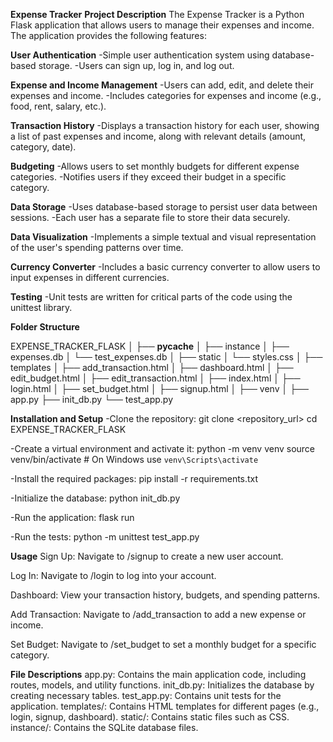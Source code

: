 **Expense Tracker**
**Project Description**
The Expense Tracker is a Python Flask application that allows users to manage their expenses and income. The application provides the following features:

**User Authentication**
-Simple user authentication system using database-based storage.
-Users can sign up, log in, and log out.

**Expense and Income Management**
-Users can add, edit, and delete their expenses and income.
-Includes categories for expenses and income (e.g., food, rent, salary, etc.).

**Transaction History**
-Displays a transaction history for each user, showing a list of past expenses and income, along with relevant details (amount, category, date).

**Budgeting**
-Allows users to set monthly budgets for different expense categories.
-Notifies users if they exceed their budget in a specific category.

**Data Storage**
-Uses database-based storage to persist user data between sessions.
-Each user has a separate file to store their data securely.

**Data Visualization**
-Implements a simple textual and visual representation of the user's spending patterns over time.

**Currency Converter**
-Includes a basic currency converter to allow users to input expenses in different currencies.

**Testing**
-Unit tests are written for critical parts of the code using the unittest library.

**Folder Structure**

EXPENSE_TRACKER_FLASK
│
├── __pycache__
│
├── instance
│   ├── expenses.db
│   └── test_expenses.db
│
├── static
│   └── styles.css
│
├── templates
│   ├── add_transaction.html
│   ├── dashboard.html
│   ├── edit_budget.html
│   ├── edit_transaction.html
│   ├── index.html
│   ├── login.html
│   ├── set_budget.html
│   ├── signup.html
│
├── venv
│
├── app.py
├── init_db.py
└── test_app.py

**Installation and Setup**
-Clone the repository:
git clone <repository_url>
cd EXPENSE_TRACKER_FLASK

-Create a virtual environment and activate it:
python -m venv venv
source venv/bin/activate  # On Windows use `venv\Scripts\activate`

-Install the required packages:
pip install -r requirements.txt

-Initialize the database:
python init_db.py

-Run the application:
flask run

-Run the tests:
python -m unittest test_app.py

**Usage**
Sign Up:
Navigate to /signup to create a new user account.

Log In:
Navigate to /login to log into your account.

Dashboard:
View your transaction history, budgets, and spending patterns.

Add Transaction:
Navigate to /add_transaction to add a new expense or income.

Set Budget:
Navigate to /set_budget to set a monthly budget for a specific category.

**File Descriptions**
app.py: Contains the main application code, including routes, models, and utility functions.
init_db.py: Initializes the database by creating necessary tables.
test_app.py: Contains unit tests for the application.
templates/: Contains HTML templates for different pages (e.g., login, signup, dashboard).
static/: Contains static files such as CSS.
instance/: Contains the SQLite database files.
